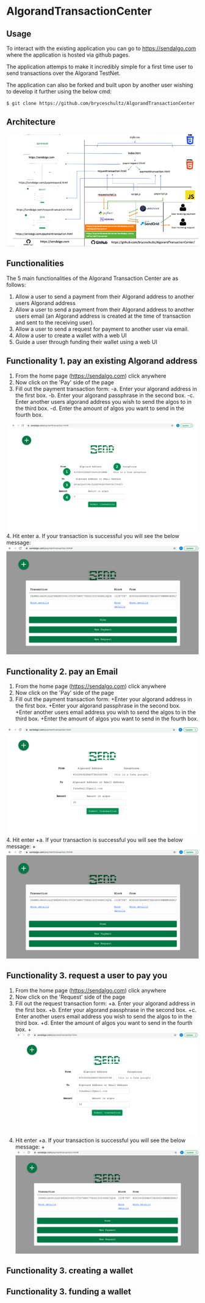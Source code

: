 # AlgorandTransactionCenter

## Usage
To interact with the existing application you can go to https://sendalgo.com where the application is hosted via github pages.

The application attemps to make it incredibly simple for a first time user to send transactions over the Algorand TestNet.

The application can also be forked and built upon by another user wishing to develop it further using the below cmd:
````
$ git clone https://github.com/bryceschultz/AlgorandTransactionCenter
````

## Architecture
<img src="documentation-images/SendAlgoArchitecture.png">

## Functionalities
The 5 main functionalities of the Algorand Transaction Center are as follows:
1. Allow a user to send a payment from their Algorand address to another users Algorand address
2. Allow a user to send a payment from their Algorand address to another users email (an Algorand address is created at the time of transaction and sent to the receiving user).
3. Allow a user to send a request for payment to another user via email.
4. Allow a user to create a wallet with a web UI
5. Guide a user through funding their wallet using a web UI

## Functionality 1. pay an existing Algorand address
1. From the home page (https://sendalgo.com) click anywhere
2. Now click on the 'Pay' side of the page
3. Fill out the payment transaction form:
  -a. Enter your algorand address in the first box.
  -b. Enter your algorand passphrase in the second box.
  -c. Enter another users algorand address you wish to send the algos to in the third box.
  -d. Enter the amount of algos you want to send in the fourth box.
  <img src="documentation-images/paymenttransaction.png">
4. Hit enter
  a. If your transaction is successful you will see the below message:
  <img src="documentation-images/paymentsuccessful.png">

## Functionality 2. pay an Email
1. From the home page (https://sendalgo.com) click anywhere
2. Now click on the 'Pay' side of the page
3. Fill out the payment transaction form:
+Enter your algorand address in the first box.
+Enter your algorand passphrase in the second box.
+Enter another users email address you wish to send the algos to in the third box.
+Enter the amount of algos you want to send in the fourth box.
<img src="documentation-images/paymenttransactiontoemail.png">
4. Hit enter
  +a. If your transaction is successful you will see the below message:
  +<img src="documentation-images/paymentsuccessful.png">
  
  ## Functionality 3. request a user to pay you
1. From the home page (https://sendalgo.com) click anywhere
2. Now click on the 'Request' side of the page
3. Fill out the request transaction form:
  +a. Enter your algorand address in the first box.
  +b. Enter your algorand passphrase in the second box.
  +c. Enter another users email address you wish to send the algos to in the third box.
  +d. Enter the amount of algos you want to send in the fourth box.
  +<img src="documentation-images/paymenttransactiontoemail.png">
4. Hit enter
  +a. If your transaction is successful you will see the below message:
  +<img src="documentation-images/paymentsuccessful.png">
  
  ## Functionality 3. creating a wallet
  
  ## Functionality 3. funding a wallet
